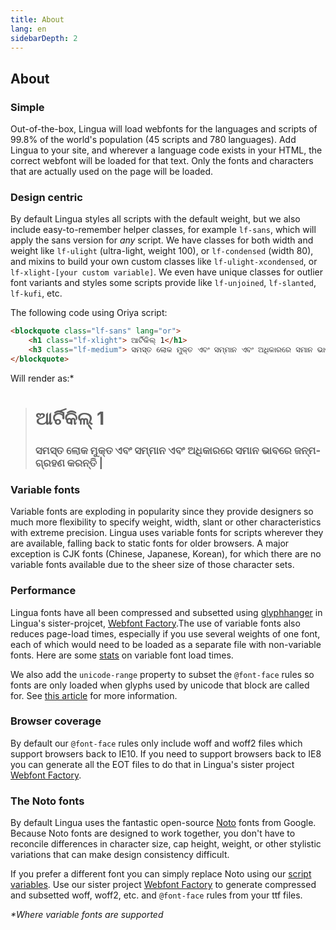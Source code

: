 ```yaml
---
title: About
lang: en
sidebarDepth: 2
---
```


## About

### Simple

Out-of-the-box, Lingua will load webfonts for the languages and scripts of 99.8% of the world's population (45 scripts and 780 languages). Add Lingua to your site, and wherever a language code exists in your HTML, the correct webfont will be loaded for that text. Only the fonts and characters that are actually used on the page will be loaded.

### Design centric

By default Lingua styles all scripts with the default weight, but we also include easy-to-remember helper classes, for example `lf-sans`, which will apply the sans version for _any_ script. We have classes for both width and weight like `lf-ulight` (ultra-light, weight 100), or `lf-condensed` (width 80), and mixins to build your own custom classes like `lf-ulight-xcondensed`, or `lf-xlight-[your custom variable]`. We even have unique classes for outlier font variants and styles some scripts provide like `lf-unjoined`, `lf-slanted`, `lf-kufi`, etc.

The following code using Oriya script:

```HTML
<blockquote class="lf-sans" lang="or">
	<h1 class="lf-xlight"> ଆର୍ଟିକିଲ୍ 1</h1>
	<h3 class="lf-medium"> ସମସ୍ତ ଲୋକ ମୁକ୍ତ ଏବଂ ସମ୍ମାନ ଏବଂ ଅଧିକାରରେ ସମାନ ଭାବରେ ଜନ୍ମଗ୍ରହଣ କରନ୍ତି | </h3>
</blockquote>
```

Will render as:*

> <h1 class="lf-sans lf-xlight" lang="or">ଆର୍ଟିକିଲ୍ 1</h1>
> <h3 class="lf-serif lf-medium" lang="or">ସମସ୍ତ ଲୋକ ମୁକ୍ତ ଏବଂ ସମ୍ମାନ ଏବଂ ଅଧିକାରରେ ସମାନ ଭାବରେ ଜନ୍ମଗ୍ରହଣ କରନ୍ତି | </h3>


### Variable fonts

Variable fonts are exploding in popularity since they provide designers so much more flexibility to specify weight, width, slant or other characteristics with extreme precision. Lingua uses variable fonts for scripts wherever they are available, falling back to static fonts for older browsers. A major exception is CJK fonts (Chinese, Japanese, Korean), for which there are no variable fonts available due to the sheer size of those character sets.

### Performance

Lingua fonts have all been compressed and subsetted using [glyphhanger](https://www.npmjs.com/package/glyphhanger) in Lingua's sister-projcet, [Webfont Factory](https://github.com/tkoleary/webfont-factory).The use of variable fonts also reduces page-load times, especially if you use several weights of one font, each of which would need to be loaded as a separate file with non-variable fonts. Here are some [stats](https://css-tricks) on variable font load times.

<!-- We use the 'fout with a class' loading strategy described by Zach Leatherman [here](https://www.zachleat.com/web/comprehensive-webfonts/).-->

We also add the `unicode-range` property to subset the `@font-face` rules so fonts are only loaded when glyphs used by unicode that block are called for. See [this article](https://css-tricks.com/almanac/properties/u/unicode-range/) for more information.

### Browser coverage

By default our `@font-face` rules only include woff and woff2 files which support browsers back to IE10. If you need to support browsers back to IE8 you can generate all the EOT files to do that in Lingua's sister project [Webfont Factory](https://github.com/tkoleary/webfont-factory).

### The Noto fonts

By default Lingua uses the fantastic open-source [Noto](https://www.google.com/get/noto/) fonts from Google. Because Noto fonts are designed to work together, you don't have to reconcile differences in character size, cap height, weight, or other stylistic variations that can make design consistency difficult.

If you prefer a different font you can simply replace Noto using our [script variables](get-started/#script-variables). Use our sister project [Webfont Factory](https://github.com/tkoleary/webfont-factory) to generate compressed and subsetted woff, woff2, etc. and `@font-face` rules from your ttf files.

_*Where variable fonts are supported_
